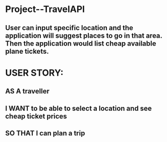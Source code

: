 # Project--TravelAPI

## User can input specific location and the application will suggest places to go in that area. Then the application would list cheap available plane tickets.


# USER STORY: 

## AS A traveller

## I WANT to be able to select a location and see cheap ticket prices

## SO THAT I can plan a trip